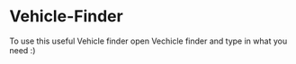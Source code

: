 # Vehicle-Finder

To use this useful Vehicle finder open Vechicle finder and type in what you need :)
